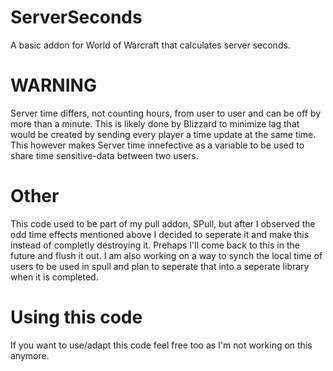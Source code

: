 # ServerSeconds
A basic addon for World of Warcraft that calculates server seconds.
# WARNING
Server time differs, not counting hours, from user to user and can be off by more than a minute. This is likely done by Blizzard to minimize lag that would be created by sending every player a time update at the same time. This however makes Server time innefective as a variable to be used to share time sensitive-data between two users.
# Other
This code used to be part of my pull addon, SPull, but after I observed the odd time effects mentioned above I decided to seperate it and make this instead of completly destroying it. Prehaps I'll come back to this in the future and flush it out. I am also working on a way to synch the local time of users to be used in spull and plan to seperate that into a seperate library when it is completed.
# Using this code
If you want to use/adapt this code feel free too as I'm not working on this anymore.

